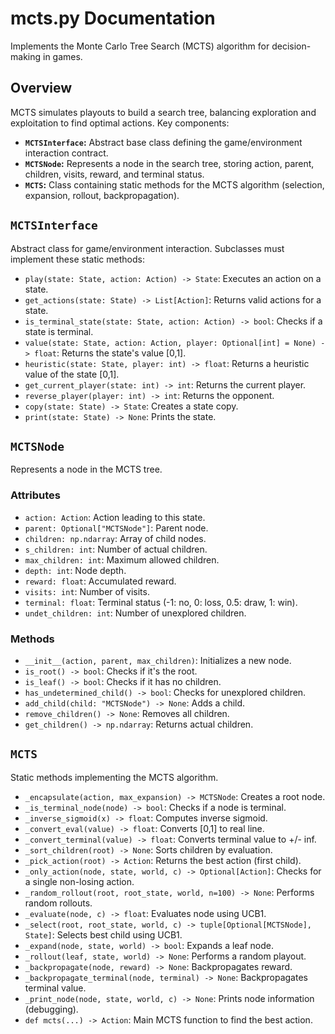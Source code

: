 # mcts.py Documentation

Implements the Monte Carlo Tree Search (MCTS) algorithm for decision-making in games.

## Overview

MCTS simulates playouts to build a search tree, balancing exploration and exploitation to find optimal actions. Key components:

-   **`MCTSInterface`:** Abstract base class defining the game/environment interaction contract.
-   **`MCTSNode`:** Represents a node in the search tree, storing action, parent, children, visits, reward, and terminal status.
-   **`MCTS`:** Class containing static methods for the MCTS algorithm (selection, expansion, rollout, backpropagation).

## `MCTSInterface`

Abstract class for game/environment interaction. Subclasses must implement these static methods:

-   `play(state: State, action: Action) -> State`: Executes an action on a state.
-   `get_actions(state: State) -> List[Action]`: Returns valid actions for a state.
-   `is_terminal_state(state: State, action: Action) -> bool`: Checks if a state is terminal.
-   `value(state: State, action: Action, player: Optional[int] = None) -> float`: Returns the state's value \[0,1].
-   `heuristic(state: State, player: int) -> float`: Returns a heuristic value of the state \[0,1].
-   `get_current_player(state: int) -> int`: Returns the current player.
-   `reverse_player(player: int) -> int`: Returns the opponent.
-   `copy(state: State) -> State`: Creates a state copy.
-   `print(state: State) -> None`: Prints the state.

## `MCTSNode`

Represents a node in the MCTS tree.

### Attributes

-   `action: Action`: Action leading to this state.
-   `parent: Optional["MCTSNode"]`: Parent node.
-   `children: np.ndarray`: Array of child nodes.
-   `s_children: int`: Number of actual children.
-   `max_children: int`: Maximum allowed children.
-   `depth: int`: Node depth.
-   `reward: float`: Accumulated reward.
-   `visits: int`: Number of visits.
-   `terminal: float`: Terminal status (-1: no, 0: loss, 0.5: draw, 1: win).
-   `undet_children: int`: Number of unexplored children.

### Methods

-   `__init__(action, parent, max_children)`: Initializes a new node.
-   `is_root() -> bool`: Checks if it's the root.
-   `is_leaf() -> bool`: Checks if it has no children.
-   `has_undetermined_child() -> bool`: Checks for unexplored children.
-   `add_child(child: "MCTSNode") -> None`: Adds a child.
-   `remove_children() -> None`: Removes all children.
-   `get_children() -> np.ndarray`: Returns actual children.

## `MCTS`

Static methods implementing the MCTS algorithm.

-   `_encapsulate(action, max_expansion) -> MCTSNode`: Creates a root node.
-   `_is_terminal_node(node) -> bool`: Checks if a node is terminal.
-   `_inverse_sigmoid(x) -> float`: Computes inverse sigmoid.
-   `_convert_eval(value) -> float`: Converts \[0,1] to real line.
-   `_convert_terminal(value) -> float`: Converts terminal value to +/- inf.
-   `_sort_children(root) -> None`: Sorts children by evaluation.
-   `_pick_action(root) -> Action`: Returns the best action (first child).
-   `_only_action(node, state, world, c) -> Optional[Action]`: Checks for a single non-losing action.
-   `_random_rollout(root, root_state, world, n=100) -> None`: Performs random rollouts.
-   `_evaluate(node, c) -> float`: Evaluates node using UCB1.
-   `_select(root, root_state, world, c) -> tuple[Optional[MCTSNode], State]`: Selects best child using UCB1.
-   `_expand(node, state, world) -> bool`: Expands a leaf node.
-   `_rollout(leaf, state, world) -> None`: Performs a random playout.
-   `_backpropagate(node, reward) -> None`: Backpropagates reward.
-   `_backpropagate_terminal(node, terminal) -> None`: Backpropagates terminal value.
-   `_print_node(node, state, world, c) -> None`: Prints node information (debugging).
-   `def mcts(...) -> Action`: Main MCTS function to find the best action.
